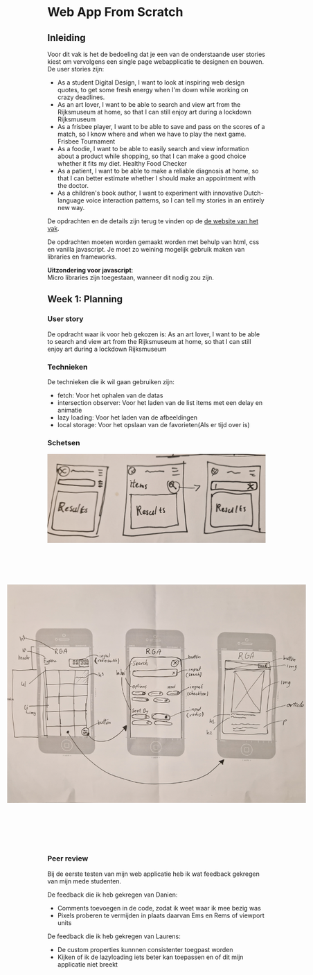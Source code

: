 # Web App From Scratch

## Inleiding
Voor dit vak is het de bedoeling dat je een van de onderstaande user stories kiest om vervolgens een single page webapplicatie te designen en bouwen. De user stories zijn:
- As a student Digital Design, I want to look at inspiring web design quotes, to get some fresh energy when I'm down while working on crazy deadlines.
- As an art lover, I want to be able to search and view art from the Rijksmuseum at home, so that I can still enjoy art during a lockdown Rijksmuseum
- As a frisbee player, I want to be able to save and pass on the scores of a match, so I know where and when we have to play the next game. Frisbee Tournament
- As a foodie, I want to be able to easily search and view information about a product while shopping, so that I can make a good choice whether it fits my diet. Healthy Food Checker
- As a patient, I want to be able to make a reliable diagnosis at home, so that I can better estimate whether I should make an appointment with the doctor.
- As a children's book author, I want to experiment with innovative Dutch-language voice interaction patterns, so I can tell my stories in an entirely new way.

De opdrachten en de details zijn terug te vinden op de [de website van het vak](https://github.com/cmda-minor-web/web-app-from-scratch-2223/blob/main/course/week-2.md#1-pick-a-user-story-and-sketch-the-user-interface).

De opdrachten moeten worden gemaakt worden met behulp van html, css en vanilla javascript.
Je moet zo weining mogelijk gebruik maken van libraries en frameworks.

**Uitzondering voor javascript**: <br />
    Micro libraries zijn toegestaan, wanneer dit nodig zou zijn.


## Week 1: Planning

### User story
De opdracht waar ik voor heb gekozen is: As an art lover, I want to be able to search and view art from the Rijksmuseum at home, so that I can still enjoy art during a lockdown Rijksmuseum


### Technieken
De technieken die ik wil gaan gebruiken zijn:
- fetch: Voor het ophalen van de datas
- intersection observer: Voor het laden van de list items met een delay en animatie
- lazy loading: Voor het laden van de afbeeldingen
- local storage: Voor het opslaan van de favorieten(Als er tijd over is)

### Schetsen

<img src="./docs/images/schets-1.jpg" alt="Schetsen 1"/>
<img src="./docs/images/schets-2.jpg" alt="Schetsen 2" style="transform:rotate(-90deg);"/>

### Peer review
Bij de eerste testen van mijn web applicatie heb ik wat feedback gekregen van mijn mede studenten.

De feedback die ik heb gekregen van Danien:
- Comments toevoegen in de code, zodat ik weet waar ik mee bezig was
- Pixels proberen te vermijden in plaats daarvan Ems en Rems of viewport units

De feedback die ik heb gekregen van Laurens:
- De custom properties kunnnen consistenter toegpast worden
- Kijken of ik de lazyloading iets beter kan toepassen en of dit mijn applicatie niet breekt